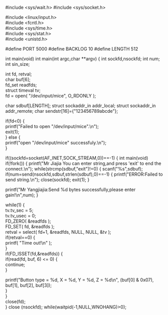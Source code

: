 
#include <sys/wait.h>
#include <sys/socket.h>

 
#include <linux/input.h>  
#include <fcntl.h>  
#include <sys/time.h>   
#include <sys/stat.h>  
#include <unistd.h> 

#define PORT 5000
#define BACKLOG 10
#define LENGTH 512

int main(void)
int main(int argc,char **argv)
{
 int sockfd,nsockfd;
 int num;
 int sin_size;
 
 int fd, retval;  
 char buf[6];  
 fd_set readfds;  
 struct timeval tv;  
 fd = open( "/dev/input/mice", O_RDONLY );   
    
 char sdbuf[LENGTH];
 struct sockaddr_in addr_local;
 struct sockaddr_in addr_remote;
 char sendstr[16]={"123456789abcde"};
 
 if(fd<0) {  
           printf("Failed to open \"/dev/input/mice\".\n");  
           exit(1);  
       } 
else {  
           printf("open \"/dev/input/mice\" successfuly.\n");  
     }   

 if((sockfd=socket(AF_INET,SOCK_STREAM,0))==-1)
 {
 int main(void)
 if(!fork())
 {
  printf("Mr Jiajia You can enter string,and press 'exit' to end the connect.\n");
 while(strcmp(sdbuf,"exit")!=0)
  {
  scanf("%s",sdbuf);
  if(num=send(nsockfd,sdbuf,strlen(sdbuf),0)==-1)
   {
  printf("ERROR:Failed to send string.\n");
  close(sockfd);
  exit(1);
   }


 printf("Mr Yangjiajia:Send %d bytes successfully,please enter gain!\n",num);
  }

  
  while(1) 
{  
         tv.tv_sec = 5;  
         tv.tv_usec = 0;  
         FD_ZERO( &readfds );  
         FD_SET( fd, &readfds );  
         retval = select( fd+1, &readfds, NULL, NULL, &tv );  
         if(retval==0) {  
         printf( "Time out!\n" );  
       }  
          if(FD_ISSET(fd,&readfds)) {   
             if(read(fd, buf, 6) <= 0) {  
                continue;  
            }  
             
  printf("Button type = %d, X = %d, Y = %d, Z = %d\n", (buf[0] & 0x07), buf[1], buf[2],   buf[3]);  
          }  
    }  
     close(fd);  
 }
 close (nsockfd);
 while(waitpid(-1,NULL,WNOHANG)>0);
